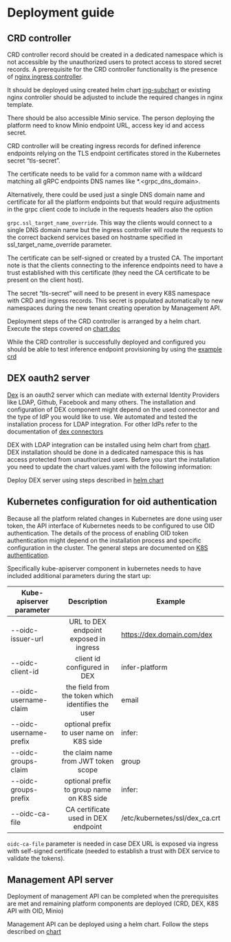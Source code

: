 # Deployment guide 


## CRD controller

CRD controller record should be created in a dedicated namespace which is not accessible by the unauthorized users to 
protect access to stored secret records.
A prerequisite for the CRD controller functionality is the presence of [nginx ingress controller](https://github.com/kubernetes/ingress-nginx).
 
It should be deployed using created helm chart [ing-subchart](../helm-deployment/ing-subchart) or existing nginx controller 
should be adjusted to include the required changes in nginx template. 

There should be also accessible Minio service. The person deploying the platform need to know Minio endpoint URL,
access key id and access secret.

CRD controller will be creating ingress records for defined inference endpoints relying on the TLS endpoint certificates 
stored in the Kubernetes secret “tls-secret”.

The certificate needs to be valid for a common name with a wildcard matching all gRPC endpoints DNS names 
like *.<grpc_dns_domain>. 

Alternatively, there could be used just a single DNS domain name and certificate for all the platform endpoints but that
would require adjustments in the grpc client code to include in the requests headers also the option 

`grpc.ssl_target_name_override`. This way the clients would connect to a single DNS domain name but the ingress
controller will route the requests to the correct backend services based on hostname specified in ssl_target_name_override
parameter.

The certificate can be self-signed or created by a trusted CA. 
The important note is that the clients connecting to the inference endpoints need to have a trust established with this 
certificate (they need the CA certificate to be present on the client host).

The secret  “tls-secret” will need to be present in every K8S namespace with CRD and ingress records. 
This secret is populated automatically to new namespaces during the new tenant creating operation by Management API.
 
Deployment steps of the CRD controller is arranged by a helm chart. Execute the steps covered on 
[chart doc](../helm-deployment/crd-subchart)  

While the CRD controller is successfully deployed and configured you should be able to test inference endpoint
provisioning by using the [example crd](../examples/crd/example-inference-endpoint.yaml)

## DEX oauth2 server

[Dex](https://github.com/dexidp/dex) is an oauth2 server which can mediate with external Identity Providers 
like LDAP, Github, Facebook and many others.
The installation and configuration of DEX component might depend on the used connector and the type of IdP you would like to use.
We automated and tested the installation process for LDAP integration. For other IdPs refer to the documentation of 
[dex connectors](https://github.com/dexidp/dex/tree/master/connector)  

DEX with LDAP integration can be installed using helm chart from [chart](../helm-deployment/dex-subchart). 
DEX installation should be done in a dedicated namespace this is has access protected from unauthorized users. 
Before you start the installation you need to update the chart values.yaml with the following information:

Deploy DEX server using steps described in [helm chart](../helm-deployment/dex-subchart)

	
## Kubernetes configuration for oid authentication

Because all the platform related changes in Kubernetes are done using user token, the API interface of Kubernetes needs
to be configured to use OID authentication. The details of the process of enabling OID token authentication might
depend on the installation process and specific configuration in the cluster. 
The general steps are documented on 
[K8S authentication](https://kubernetes.io/docs/reference/access-authn-authz/authentication/#openid-connect-tokens).

Specifically kube-apiserver component in kubernetes needs to have included additional parameters during the start up:


| Kube-apiserver parameter | Description | Example |
| ------------- |:-------------:| ------|
| --oidc-issuer-url | URL to DEX endpoint exposed in ingress | https://dex.domain.com/dex |
| --oidc-client-id | client id configured in DEX | infer-platform |
| --oidc-username-claim | the field from the token which identifies the user | email |
| --oidc-username-prefix | optional prefix to user name on K8S side | infer: |
| --oidc-groups-claim | the claim name from JWT token scope | group |
| --oidc-groups-prefix | optional prefix to group name on K8S side | infer: |
| --oidc-ca-file | CA certificate used in DEX endpoint | /etc/kubernetes/ssl/dex_ca.crt |

`oidc-ca-file` parameter is needed in case DEX URL is exposed via ingress with self-signed certificate 
(needed to establish a trust with DEX service to validate the tokens).

## Management API server

Deployment of management API can be completed when the prerequisites are met and remaining platform components are 
deployed (CRD, DEX, K8S API with OID, Minio)

Management API can be deployed using a helm chart. Follow the steps described on
[chart](../helm-deployment/management-api-subchart)
